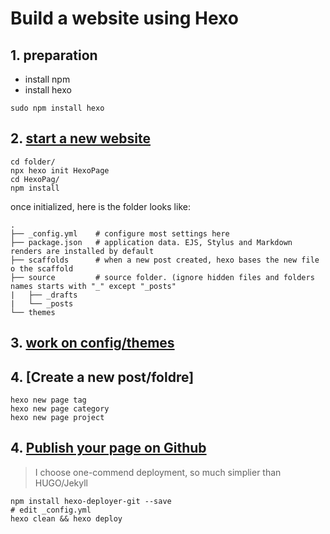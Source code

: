 # Build a website using Hexo

## 1. preparation
- install npm
- install hexo
```
sudo npm install hexo
```

## 2. [start a new website](https://hexo.io/docs/setup)
```
cd folder/
npx hexo init HexoPage
cd HexoPag/
npm install
```
once initialized, here is the folder looks like:
```
.
├── _config.yml    # configure most settings here
├── package.json   # application data. EJS, Stylus and Markdown renders are installed by default
├── scaffolds      # when a new post created, hexo bases the new file o the scaffold
├── source         # source folder. (ignore hidden files and folders names starts with "_" except "_posts"
|   ├── _drafts
|   └── _posts
└── themes
```


## 3. [work on config/themes](https://hexo.io/docs/configuration)


## 4. [Create a new post/foldre]
```
hexo new page tag
hexo new page category
hexo new page project
```
## 4. [Publish your page on Github](https://hexo.io/docs/one-command-deployment)
> I choose one-commend deployment, so much simplier than HUGO/Jekyll
```
npm install hexo-deployer-git --save
# edit _config.yml
hexo clean && hexo deploy
```

